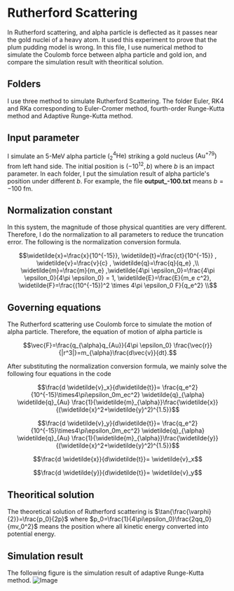 # Rutherford Scattering
In Rutherford scattering, and alpha particle is deflected as it passes near the gold nuclei of a heavy atom. It used this experiment to prove that the plum pudding model is wrong. In this file, I use numerical method to simulate the Coulomb force between alpha particle and gold ion, and compare the simulation result with theoritical solution.


## Folders

I use three method to simulate Rutherford Scattering. The folder Euler, RK4 and RKa corresponding to Euler-Cromer method, fourth-order Runge-Kutta method and Adaptive Runge-Kutta method.

## Input parameter

I simulate an 5-MeV alpha particle  $\left(\mathrm{^4_2He}\right)$ striking a gold nucleus $\left(\mathrm{Au^{+79}}\right)$ from left hand side. The initial position is $(-10^{12},b)$ where $b$ is an impact parameter. In each folder, I put the simulation result of alpha particle's position under different $b$. For example, the file **output_-100.txt** means $b=-100$ $\mathrm{fm}$.

## Normalization constant

In this system, the magnitude of those physical quantities are very different. Therefore, I do the normalization to all parameters to reduce the truncation error. The following is the normalization conversion formula.
```math
\widetilde{x}=\frac{x}{10^{-15}}, \widetilde{t}=\frac{ct}{10^{-15}} , \widetilde{v}=\frac{v}{c} , \widetilde{q}=\frac{q}{q_e} ,\\ \widetilde{m}=\frac{m}{m_e} ,\widetilde{4\pi \epsilon_0}=\frac{4\pi \epsilon_0}{4\pi \epsilon_0} = 1, \widetilde{E}=\frac{E}{m_e c^2}, \widetilde{F}=\frac{(10^{-15})^2 \times 4\pi \epsilon_0 F}{q_e^2} \\
```
## Governing equations

The Rutherford scattering use Coulomb force to simulate the motion of alpha particle. Therefore, the equation of motion of alpha particle is
```math
\vec{F}=\frac{q_{\alpha}q_{Au}}{4\pi \epsilon_0} \frac{\vec{r}}{|r^3|}=m_{\alpha}\frac{d\vec{v}}{dt}.
```
After substituting the normalization conversion formula, we mainly solve the following four equations in the code
```math
\frac{d \widetilde{v}_x}{d\widetilde{t}}= \frac{q_e^2}{10^{-15}\times4\pi\epsilon_0m_ec^2} \widetilde{q}_{\alpha} \widetilde{q}_{Au} \frac{1}{\widetilde{m}_{\alpha}}\frac{\widetilde{x}}{(\widetilde{x}^2+\widetilde{y}^2)^{1.5}}
```
```math
\frac{d \widetilde{v}_y}{d\widetilde{t}}= \frac{q_e^2}{10^{-15}\times4\pi\epsilon_0m_ec^2} \widetilde{q}_{\alpha} \widetilde{q}_{Au} \frac{1}{\widetilde{m}_{\alpha}}\frac{\widetilde{y}}{(\widetilde{x}^2+\widetilde{y}^2)^{1.5}}
```
```math
\frac{d \widetilde{x}}{d\widetilde{t}}= \widetilde{v}_x
```
```math
\frac{d \widetilde{y}}{d\widetilde{t}}= \widetilde{v}_y
```
## Theoritical solution

The theoretical solution of Rutherford scattering is $\tan{\frac{\varphi}{2}}=\frac{p_0}{2p}$ where $p_0=\frac{1}{4\pi\epsilon_0}\frac{2qq_0}{mv_0^2}$ means the position where all kinetic energy converted into potential energy.

## Simulation result
The following figure is the simulation result of adaptive Runge-Kutta method.
![Image](https://github.com/ChenYingShan1114/Rutherford-Scattering/blob/main/RKa/Rutherford_scattering_RKa.png)
